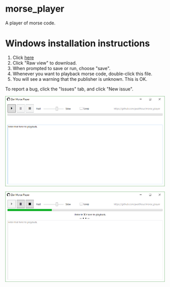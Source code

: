 # morse_player
A player of morse code.

# Windows installation instructions
1. Click [here](https://github.com/jwalthour/morse_player/blob/master/ZenPlayer.exe?raw=true) 
2. Click "Raw view" to download.
3. When prompted to save or run, choose "save".
4. Whenever you want to playback morse code, double-click this file.
5. You will see a warning that the publisher is unknown.  This is OK.

To report a bug, click the "Issues" tab, and click "New issue".

![Screenshot of Zen Player on startup](https://github.com/jwalthour/morse_player/blob/master/screenshot_initial.png)

![Screenshot of Zen Player on startup](https://github.com/jwalthour/morse_player/blob/master/screenshot_playing.png)

